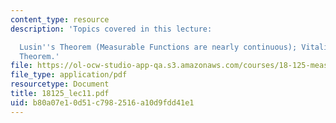 ```yaml
---
content_type: resource
description: 'Topics covered in this lecture:

  Lusin''s Theorem (Measurable Functions are nearly continuous); Vitali-Caratheodory
  Theorem.'
file: https://ol-ocw-studio-app-qa.s3.amazonaws.com/courses/18-125-measure-and-integration-fall-2003/b80a07e10d51c7982516a10d9fdd41e1_18125_lec11.pdf
file_type: application/pdf
resourcetype: Document
title: 18125_lec11.pdf
uid: b80a07e1-0d51-c798-2516-a10d9fdd41e1
---
```

